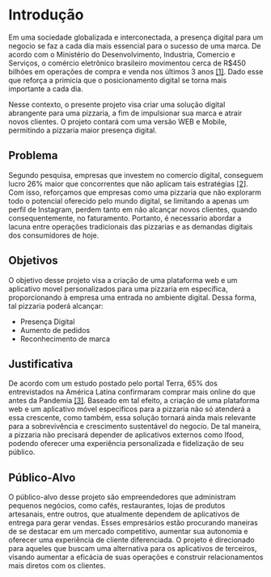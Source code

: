 # Introdução
Em uma sociedade globalizada e interconectada, a presença digital para um negocio se faz a cada dia mais essencial para o sucesso de uma marca. De acordo com o Ministério do Desenvolvimento, Industria, Comercio e Serviços, o comércio eletrônico brasileiro movimentou cerca de R$450 bilhões em operações de compra e venda nos últimos 3 anos [[1]](https://www.gov.br/mdic/pt-br/assuntos/noticias/2023/maio/em-3-anos-e-commerce-no-pais-movimentou-quase-meio-trilhao-de-reais-1#:~:text=A%20pandemia%20de%20Covid%2019,venda%20nos%20%C3%BAltimos%20tr%C3%AAs%20anos.). Dado esse que reforça a primicia que o posicionamento digital se torna mais importante a cada dia. 

Nesse contexto, o presente projeto visa criar uma solução digital abrangente para uma pizzaria, a fim de impulsionar sua marca e atrair novos clientes. O projeto contará com uma versão WEB e Mobile, permitindo a pizzaria maior presença digital. 

## Problema
Segundo pesquisa, empresas que investem no comercio digital, conseguem lucro 26% maior que concorrentes que não aplicam tais estratégias [[2]](https://notaalta.espm.br/fala-professor/impacto-da-presenca-digital-no-resultado-financeiro-das-empresas/). Com isso, reforçamos que empresas como uma pizzaria que não explorarm todo o potencial oferecido pelo mundo digital, se limitando a apenas um perfil de Instagram, perdem tanto em não alcançar novos clientes, quando consequentemente, no faturamento. Portanto, é necessario abordar a lacuna entre operações tradicionais das pizzarias e as demandas digitais dos consumidores de hoje.

## Objetivos
O objetivo desse projeto visa a criação de uma plataforma web e um aplicativo movel personalizados para uma pizzaria em específica, proporcionando à empresa uma entrada no ambiente digital. Dessa forma, tal pizzaria poderá alcançar: 
- Presença Digital
- Aumento de pedidos
- Reconhecimento de marca

## Justificativa
De acordo com um estudo postado pelo portal Terra, 65% dos entrevistados na América Latina confirmaram comprar mais online do que antes da Pandemia [[3]](https://www.terra.com.br/economia/dinheiro-em-dia/compras-online-aumentam-no-pos-pandemia-veja-dados-do-estudo,94bd742c917682a594f3e2cbf738dcddarpozkjp.html). Baseado em tal efeito, a criação de uma plataforma web e um aplicativo móvel especificos para a pizzaria não só atenderá a essa crescente, como também, essa solução tornará ainda mais relevante para a sobrevivência e crescimento sustentável do negocío. De tal maneira, a pizzaria não precisará depender de aplicativos externos como Ifood, podendo oferecer uma experiência personalizada e fidelização de seu público.

## Público-Alvo

O público-alvo desse projeto são empreendedores que administram pequenos negócios, como cafés, restaurantes, lojas de produtos artesanais, entre outros, que atualmente dependem de aplicativos de entrega para gerar vendas. Esses empresários estão procurando maneiras de se destacar em um mercado competitivo, aumentar sua autonomia e oferecer uma experiência de cliente diferenciada. O projeto é direcionado para aqueles que buscam uma alternativa para os aplicativos de terceiros, visando aumentar a eficácia de suas operações e construir relacionamentos mais diretos com os clientes.


